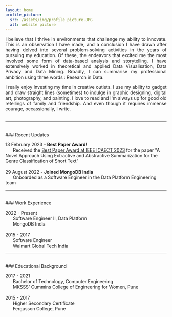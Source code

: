 ```yaml
---
layout: home
profile_picture:
  src: /assets/img/profile_picture.JPG
  alt: website picture
---
```

<p>
<div align="justify">
  I believe that I thrive in environments that challenge my ability to innovate. This is an observation I have made, and a conclusion I have drawn after having delved into several problem-solving activities in the years of pursuing my education. Of these, the endeavors that excited me the most involved some form of data-based analysis and storytelling. I have extensively worked in theoretical and applied Data Visualisation, Data Privacy and Data Mining.
  Broadly, I can summarise my professional ambition using three words : Research in Data.
</div>
</p>
<div align="justify">
  I really enjoy investing my time in creative outlets. I use my ability to gadget and draw straight lines (sometimes) to indulge in graphic designing, digital art, photography, and painting. I love to read and I'm always up for good old retellings of family and friendship. And even though it requires immense courage, occassionally, I write.
</div>
<br>

---
<br>
### Recent Updates

13 February 2023 - <b>Best Paper Award!</b><br>
&nbsp;&nbsp;&nbsp;&nbsp;&nbsp;&nbsp;Received the <a href="http://icaect.com/wp-content/uploads/2023/02/Best-Paper_ICAECT_2023.pdf">Best Paper Award at IEEE ICAECT 2023</a> for the paper "A Novel Approach Using Extractive and Abstractive Summarization for the Genre Classification of Short Text"
<br><br>
29 August 2022 - <b>Joined MongoDB India</b><br>
&nbsp;&nbsp;&nbsp;&nbsp;&nbsp;&nbsp;Onboarded as a Software Engineer in the Data Platform Engineering team

---
<br>
### Work Experience

2022 - Present <br>
&nbsp;&nbsp;&nbsp;&nbsp;&nbsp;&nbsp;Software Engineer II, Data Platform <br>
&nbsp;&nbsp;&nbsp;&nbsp;&nbsp;&nbsp;MongoDB India
<br><br>
2015 - 2017 <br>
&nbsp;&nbsp;&nbsp;&nbsp;&nbsp;&nbsp;Software Engineer <br>
&nbsp;&nbsp;&nbsp;&nbsp;&nbsp;&nbsp;Walmart Global Tech India

---
<br>
### Educational Background

2017 - 2021 <br>
&nbsp;&nbsp;&nbsp;&nbsp;&nbsp;&nbsp;Bachelor of Technology, Computer Engineering <br>
&nbsp;&nbsp;&nbsp;&nbsp;&nbsp;&nbsp;MKSSS' Cummins College of Engineering for Women, Pune
<br><br>
2015 - 2017 <br>
&nbsp;&nbsp;&nbsp;&nbsp;&nbsp;&nbsp;Higher Secondary Certificate <br>
&nbsp;&nbsp;&nbsp;&nbsp;&nbsp;&nbsp;Fergusson College, Pune
